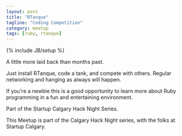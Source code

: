 ```yaml
---
layout: post
title: "RTanque"
tagline: "Coding Competition"
category: meetup
tags: [ruby, rtanque]
---
```

{% include JB/setup %}

A little more laid back than months past.

Just install RTanque, code a tank, and compete with others. Regular networking and hanging as always will happen.

If you're a newbie this is a good opportunity to learn more about Ruby programming in a fun and entertaining environment.


Part of the Startup Calgary Hack Night Series.

This Meetup is part of the Calgary Hack Night series, with the folks at Startup Calgary. 
